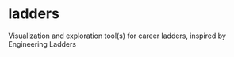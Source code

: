 # ladders
Visualization and exploration tool(s) for career ladders, inspired by Engineering Ladders
